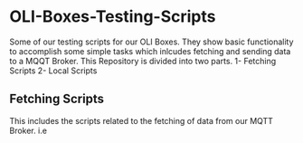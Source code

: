 # OLI-Boxes-Testing-Scripts
Some of our testing scripts for our OLI Boxes. They show basic functionality to accomplish some simple tasks which inlcudes fetching and sending data to a MQQT Broker.
This Repository is divided into two parts.
1- Fetching Scripts
2- Local Scripts

## Fetching Scripts
This includes the scripts related to the fetching of data from our MQTT Broker. i.e

